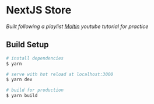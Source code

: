 # NextJS Store

*Built following a playlist [Moltin](https://www.youtube.com/playlist?list=PLci1bAwknnOSbWbkIIZ5D9tbNS6Og2lug) youtube tutorial for practice*


## Build Setup
```bash
# install dependencies
$ yarn

# serve with hot reload at localhost:3000
$ yarn dev

# build for production
$ yarn build
```